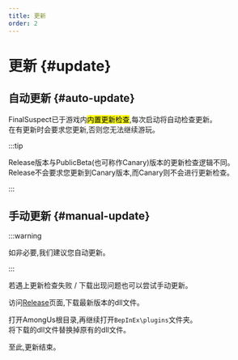 ```yaml
---
title: 更新
order: 2
---
```


# 更新 {#update}

## 自动更新 {#auto-update}

FinalSuspect已于游戏内<mark>内置更新检查</mark>,每次启动将自动检查更新。\
在有更新时会要求您更新,否则您无法继续游玩。

:::tip

Release版本与PublicBeta(也可称作Canary)版本的更新检查逻辑不同。\
Release不会要求您更新到Canary版本,而Canary则不会进行更新检查。

:::

## 手动更新 {#manual-update}

:::warning

如非必要,我们建议您自动更新。

:::

若遇上更新检查失败 / 下载出现问题也可以尝试手动更新。

访问[Release](https://github.com/XtremeWave/FinalSuspect/releases)页面,下载最新版本的dll文件。

打开AmongUs根目录,再继续打开`BepInEx\plugins`文件夹。\
将下载的dll文件替换掉原有的dll文件。

至此,更新结束。